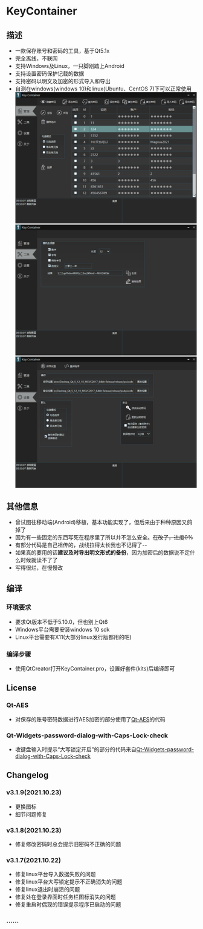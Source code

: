 ﻿# KeyContainer
## 描述
+ 一款保存账号和密码的工具，基于Qt5.1x
+ 完全离线，不联网
+ 支持Windows及Linux，一只脚刚踏上Android
+ 支持设置密码保护记载的数据
+ 支持密码以明文及加密的形式导入和导出
+ 自测在windows(windows 10)和linux(Ubuntu、CentOS 7)下可以正常使用<br>
![Image text](screenshots/readme-001.png)<br>
![Image text](screenshots/readme-002.png)<br>
![Image text](screenshots/readme-003.png)
## 其他信息
+ 曾试图往移动端(Android)移植，基本功能实现了，但后来由于种种原因又鸽掉了
+ 因为有一些固定的东西写死在程序里了所以并不怎么安全。~~在改了，进度0%~~
+ 有部分代码是自己祖传的，战线拉得太长我也不记得了--
+ 如果真的要用的话**建议及时导出明文形式的备份**，因为加密后的数据说不定什么时候就读不了了
+ 写得很烂，在慢慢改
## 编译
### 环境要求
+ 要求Qt版本不低于5.10.0，但也别上Qt6
+ Windows平台需要安装windows 10 sdk
+ Linux平台需要有X11(大部分linux发行版都用的吧)
### 编译步骤
+ 使用QtCreator打开KeyContainer.pro，设置好套件(kits)后编译即可
## License
### Qt-AES
+ 对保存的账号密码数据进行AES加密的部分使用了[Qt-AES](https://github.com/bricke/Qt-AES/)的代码
### Qt-Widgets-password-dialog-with-Caps-Lock-check
+ 收键盘输入时提示“大写锁定开启”的部分的代码来自[Qt-Widgets-password-dialog-with-Caps-Lock-check](https://github.com/savolai/Qt-Widgets-password-dialog-with-Caps-Lock-check/)
## Changelog
### v3.1.9(2021.10.23)
+ 更换图标
+ 细节问题修复
### v3.1.8(2021.10.23)
+ 修复修改密码时总会提示旧密码不正确的问题
### v3.1.7(2021.10.22)
+ 修复linux平台导入数据失败的问题
+ 修复linux平台大写锁定提示不正确消失的问题
+ 修复linux退出时崩溃的问题
+ 修复处在登录界面时任务栏图标消失的问题
+ 修复重启时偶现的错误提示程序已启动的问题
### ……
